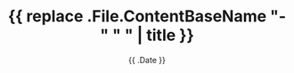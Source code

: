 ---
date: '{{ .Date }}'
title: '{{ replace .File.ContentBaseName "-" " " | title }}'
summary:
topic: 
draft: true
---